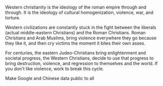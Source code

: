 
Western christianity is the ideology of the roman empire through and through. It is the ideology of cultural homogenization, violence, war, and torture. 

Western civilizations are constantly stuck in the fight between the liberals (actual middle-eastern Christians) and the Roman Christians. Roman Christians and Arab Muslims, bring violence everywhere they go because they like it, and then cry victims the moment it bites their own asses.

For centuries, the eastern Judeo-Christians bring enlightenment and societal progress, the Western Christians, decide to use that progress to bring destruction, violence, and regression to themselves and the world. If you don't like violence, work to break this cycle.

Make Google and Chinese data public to all
